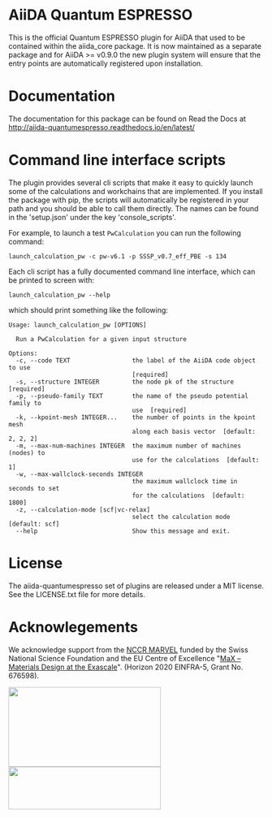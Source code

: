# AiiDA Quantum ESPRESSO
This is the official Quantum ESPRESSO plugin for AiiDA that used to be contained within the aiida_core package.
It is now maintained as a separate package and for AiiDA >= v0.9.0 the new plugin system will ensure that the
entry points are automatically registered upon installation.

# Documentation
The documentation for this package can be found on Read the Docs at 
http://aiida-quantumespresso.readthedocs.io/en/latest/

# Command line interface scripts
The plugin provides several cli scripts that make it easy to quickly launch some of the calculations and workchains
that are implemented. If you install the package with pip, the scripts will automatically be registered in your path
and you should be able to call them directly. The names can be found in the 'setup.json' under the key 'console_scripts'.

For example, to launch a test `PwCalculation` you can run the following command:

	launch_calculation_pw -c pw-v6.1 -p SSSP_v0.7_eff_PBE -s 134

Each cli script has a fully documented command line interface, which can be printed to screen with:

	launch_calculation_pw --help

which should print something like the following:

	Usage: launch_calculation_pw [OPTIONS]

	  Run a PwCalculation for a given input structure

	Options:
	  -c, --code TEXT                 the label of the AiiDA code object to use
	                                  [required]
	  -s, --structure INTEGER         the node pk of the structure  [required]
	  -p, --pseudo-family TEXT        the name of the pseudo potential family to
	                                  use  [required]
	  -k, --kpoint-mesh INTEGER...    the number of points in the kpoint mesh
	                                  along each basis vector  [default: 2, 2, 2]
	  -m, --max-num-machines INTEGER  the maximum number of machines (nodes) to
	                                  use for the calculations  [default: 1]
	  -w, --max-wallclock-seconds INTEGER
	                                  the maximum wallclock time in seconds to set
	                                  for the calculations  [default: 1800]
	  -z, --calculation-mode [scf|vc-relax]
	                                  select the calculation mode  [default: scf]
	  --help                          Show this message and exit.

# License
The aiida-quantumespresso set of plugins are released under a MIT license. See 
the LICENSE.txt file for more details.

# Acknowlegements
We acknowledge support from the [NCCR MARVEL](http://nccr-marvel.ch/) funded by the Swiss National Science Foundation and the EU Centre of Excellence "[MaX – Materials Design at the Exascale](http://www.max-centre.eu/)". (Horizon 2020 EINFRA-5, Grant No. 676598).

<img src="https://raw.githubusercontent.com/aiidateam/aiida-quantumespresso/develop/docs/source/images/MARVEL.png" width="300px" height="157px"/>

<img src="https://raw.githubusercontent.com/aiidateam/aiida-quantumespresso/develop/docs/source/images/MaX.png" width="300px" height="84px"/>
